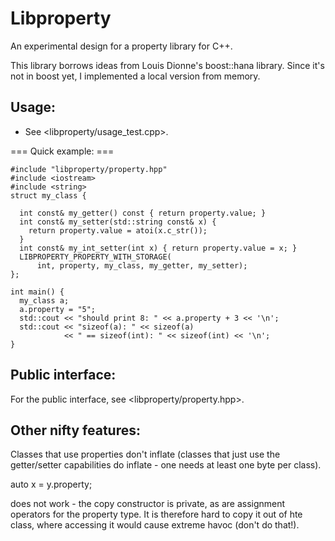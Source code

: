 Libproperty
===========

An experimental design for a property library for C++.

This library borrows ideas from Louis Dionne's boost::hana library. Since it's
not in boost yet, I implemented a local version from memory.

Usage:
------

* See <libproperty/usage_test.cpp>.

=== Quick example: ===

    #include "libproperty/property.hpp"
    #include <iostream>
    #include <string>
    struct my_class {

      int const& my_getter() const { return property.value; }
      int const& my_setter(std::string const& x) {
        return property.value = atoi(x.c_str());
      }
      int const& my_int_setter(int x) { return property.value = x; }
      LIBPROPERTY_PROPERTY_WITH_STORAGE(
          int, property, my_class, my_getter, my_setter);
    };

    int main() {
      my_class a;
      a.property = "5";
      std::cout << "should print 8: " << a.property + 3 << '\n';
      std::cout << "sizeof(a): " << sizeof(a)
                << " == sizeof(int): " << sizeof(int) << '\n';
    }

Public interface:
-----------------
For the public interface, see <libproperty/property.hpp>.


Other nifty features:
---------------------

Classes that use properties don't inflate (classes that just use the
getter/setter capabilities do inflate - one needs at least one byte per class).

   auto x = y.property;

does not work - the copy constructor is private, as are assignment operators for
the property type. It is therefore hard to copy it out of hte class, where
accessing it would cause extreme havoc (don't do that!).

